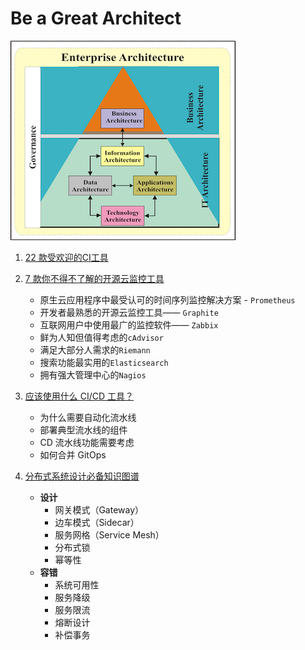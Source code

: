 # Be a Great Architect 

![Alt Image Text](images/arch1.png "body image") 

1. [22 款受欢迎的CI工具](1CI_22_tools.md)
2. [7 款你不得不了解的开源云监控工具](https://github.com/Chao-Xi/JacobTechBlog/blob/master/k8s_tutorial/k8s_arch1_monitor7.md)
   * 原生云应用程序中最受认可的时间序列监控解决方案 - `Prometheus`
   * 开发者最熟悉的开源云监控工具—— `Graphite`
   * 互联网用户中使用最广的监控软件—— `Zabbix`
   * 鲜为人知但值得考虑的`cAdvisor`
   * 满足大部分人需求的`Riemann`
   * 搜索功能最实用的`Elasticsearch`
   * 拥有强大管理中心的`Nagios`
3. [应该使用什么 CI/CD 工具？](3CICD_tools.md)
	* 为什么需要自动化流水线
	* 部署典型流水线的组件
	* CD 流水线功能需要考虑
	* 如何合并 GitOps

4. [分布式系统设计必备知识图谱](4Distributed_sys.md)
   * **设计**
     * 网关模式（Gateway）
     * 边车模式（Sidecar）
     * 服务网格（Service Mesh）
     * 分布式锁
     * 幂等性
   * **容错**
     * 系统可用性
     * 服务降级
     * 服务限流
     * 熔断设计
     * 补偿事务 
 